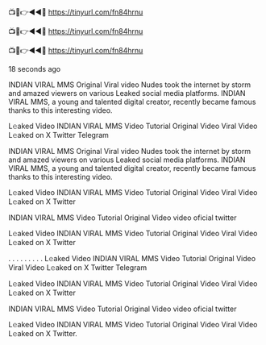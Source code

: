 
📺📱👉◄◄🔴  https://tinyurl.com/fn84hrnu

📺📱👉◄◄🔴  https://tinyurl.com/fn84hrnu

📺📱👉◄◄🔴  https://tinyurl.com/fn84hrnu

18 seconds ago

INDIAN VIRAL MMS Original Viral video Nudes took the internet by storm and amazed viewers on various Leaked social media platforms. INDIAN VIRAL MMS, a young and talented digital creator, recently became famous thanks to this interesting video.

L𝚎aked Video INDIAN VIRAL MMS Video Tutorial Original Video Viral Video L𝚎aked on X Twitter Telegram

INDIAN VIRAL MMS Original Viral video Nudes took the internet by storm and amazed viewers on various Leaked social media platforms. INDIAN VIRAL MMS, a young and talented digital creator, recently became famous thanks to this interesting video.

L𝚎aked Video INDIAN VIRAL MMS Video Tutorial Original Video Viral Video L𝚎aked on X Twitter

INDIAN VIRAL MMS Video Tutorial Original Video video oficial twitter

L𝚎aked Video INDIAN VIRAL MMS Video Tutorial Original Video Viral Video L𝚎aked on X Twitter

. . . . . . . . . L𝚎aked Video INDIAN VIRAL MMS Video Tutorial Original Video Viral Video L𝚎aked on X Twitter Telegram

L𝚎aked Video INDIAN VIRAL MMS Video Tutorial Original Video Viral Video L𝚎aked on X Twitter

INDIAN VIRAL MMS Video Tutorial Original Video video oficial twitter

L𝚎aked Video INDIAN VIRAL MMS Video Tutorial Original Video Viral Video L𝚎aked on X Twitter.
